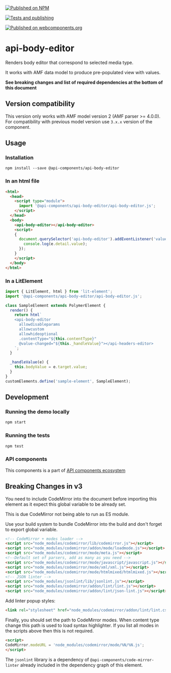 [![Published on NPM](https://img.shields.io/npm/v/@api-components/api-body-editor.svg)](https://www.npmjs.com/package/@api-components/api-body-editor)

[![Tests and publishing](https://github.com/advanced-rest-client/api-body-editor/actions/workflows/deployment.yml/badge.svg)](https://github.com/advanced-rest-client/api-body-editor/actions/workflows/deployment.yml)

[![Published on webcomponents.org](https://img.shields.io/badge/webcomponents.org-published-blue.svg)](https://www.webcomponents.org/element/advanced-rest-client/api-body-editor)

# api-body-editor

Renders body editor that correspond to selected media type.

It works with AMF data model to produce pre-populated view with values.

**See breaking changes and list of required dependencies at the bottom of this document**

## Version compatibility

This version only works with AMF model version 2 (AMF parser >= 4.0.0).
For compatibility with previous model version use `3.x.x` version of the component.

## Usage

### Installation
```
npm install --save @api-components/api-body-editor
```

### In an html file

```html
<html>
  <head>
    <script type="module">
      import '@api-components/api-body-editor/api-body-editor.js';
    </script>
  </head>
  <body>
    <api-body-editor></api-body-editor>
    <script>
    {
      document.querySelector('api-body-editor').addEventListener('value-changed', (e) => {
        console.log(e.detail.value);
      });
    }
    </script>
  </body>
</html>
```

### In a LitElement

```js
import { LitElement, html } from 'lit-element';
import '@api-components/api-body-editor/api-body-editor.js';

class SampleElement extends PolymerElement {
  render() {
    return html`
    <api-body-editor
      allowdisableparams
      allowcustom
      allowhideoptional
      .contentType="${this.contentType}"
      @value-changed="${this._handleValue}"></api-headers-editor>
    `;
  }

  _handleValue(e) {
    this.bodyValue = e.target.value;
  }
}
customElements.define('sample-element', SampleElement);
```

## Development

### Running the demo locally

```sh
npm start
```

### Running the tests
```sh
npm test
```

### API components

This components is a part of [API components ecosystem](https://elements.advancedrestclient.com/)

## Breaking Changes in v3

You need to include CodeMirror into the document before importing this element
as it expect this global variable to be already set.

This is due CodeMirror not being able to run as ES module.

Use your build system to bundle CodeMirror into the build and don't forget to export global variable.

```html
<!-- CodeMirror + modes loader -->
<script src="node_modules/codemirror/lib/codemirror.js"></script>
<script src="node_modules/codemirror/addon/mode/loadmode.js"></script>
<script src="node_modules/codemirror/mode/meta.js"></script>
<!--Default set of parsers, add as many as you need -->
<script src="node_modules/codemirror/mode/javascript/javascript.js"></script>
<script src="node_modules/codemirror/mode/xml/xml.js"></script>
<script src="node_modules/codemirror/mode/htmlmixed/htmlmixed.js"></script>
<!-- JSON linter -->
<script src="node_modules/jsonlint/lib/jsonlint.js"></script>
<script src="node_modules/codemirror/addon/lint/lint.js"></script>
<script src="node_modules/codemirror/addon/lint/json-lint.js"></script>
```

Add linter popup styles:

```html
<link rel="stylesheet" href="node_modules/codemirror/addon/lint/lint.css" />
```

Finally, you should set the path to CodeMirror modes. When content type change
this path is used to load syntax highlighter. If you list all modes in the scripts
above then this is not required.

```html
<script>
CodeMirror.modeURL = 'node_modules/codemirror/mode/%N/%N.js';
</script>
```

The `jsonlint` library is a dependency of `@api-components/code-mirror-linter`
already included in the dependency graph of this element.

